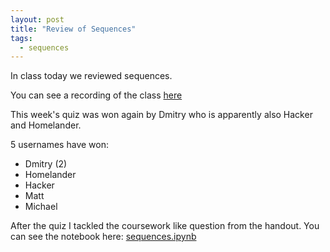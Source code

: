 ```yaml
---
layout: post
title: "Review of Sequences"
tags:
  - sequences
---
```


In class today we reviewed sequences.

You can see a recording of the class [here](https://cardiff.cloud.panopto.eu/Panopto/Pages/Viewer.aspx?id=7e216872-6cac-4bb2-96e6-b22400a56d55)

This week's quiz was won again by Dmitry who is apparently also Hacker and Homelander.

5 usernames have won:

- Dmitry (2)
- Homelander
- Hacker
- Matt
- Michael

After the quiz I tackled the coursework like question from the handout.
You can see the notebook here:
[sequences.ipynb]({{site.baseurl}}/assets/nbs/2024-2025/sequences-review.ipynb)
